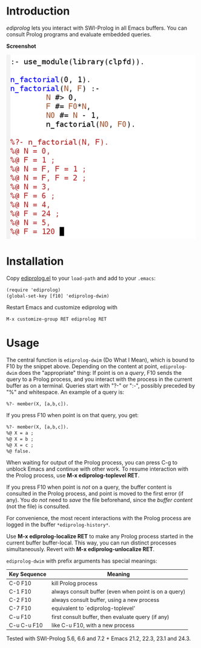 # Introduction

*ediprolog* lets you interact with SWI-Prolog in all Emacs buffers.
You can consult Prolog programs and evaluate embedded queries.

**Screenshot**

![Factorial](factorial.png)

# Installation

Copy [ediprolog.el](ediprolog.el) to your `load-path` and add to your `.emacs`:

    (require 'ediprolog)
    (global-set-key [f10] 'ediprolog-dwim)

Restart Emacs and customize ediprolog with

    M-x customize-group RET ediprolog RET


# Usage

The central function is `ediprolog-dwim` (Do What I Mean), which is
bound to F10 by the snippet above. Depending on the content at
point, `ediprolog-dwim` does the "appropriate" thing: If point is
on a *query*, F10 sends the query to a Prolog process, and you
interact with the process in the current buffer as on a terminal.
Queries start with "?-" or ":-", possibly preceded by "%" and
whitespace. An example of a query is:

    %?- member(X, [a,b,c]).

If you press F10 when point is on that query, you get:

    %?- member(X, [a,b,c]).
    %@ X = a ;
    %@ X = b ;
    %@ X = c ;
    %@ false.

When waiting for output of the Prolog process, you can press C-g to
unblock Emacs and continue with other work. To resume interaction
with the Prolog process, use **M-x&nbsp;ediprolog-toplevel&nbsp;RET**.

If you press F10 when point is *not* on a query, the buffer content is
consulted in the Prolog process, and point is moved to the first error
(if any). You do&nbsp;*not* need to *save* the file beforehand, since
the *buffer&nbsp;content* (not the file) is consulted.

For convenience, the most recent interactions with the Prolog
process are logged in the buffer `*ediprolog-history*`.

Use **M-x ediprolog-localize RET** to make any Prolog process started
in the current buffer buffer-local. This way, you can run distinct
processes simultaneously. Revert with
**M-x&nbsp;ediprolog-unlocalize&nbsp;RET**.

`ediprolog-dwim` with prefix arguments has special meanings:

| Key Sequence |   Meaning                                                |
|--------------|----------------------------------------------------------|
|  C-0 F10     |   kill Prolog process                                    |
|  C-1 F10     |   always consult buffer (even when point is on a query)  |
|  C-2 F10     |   always consult buffer, using a new process             |
|  C-7 F10     |   equivalent to `ediprolog-toplevel'                     |
|  C-u F10     |   first consult buffer, then evaluate query (if any)     |
|  C-u C-u F10 |   like C-u F10, with a new process                       |

Tested with SWI-Prolog 5.6, 6.6 and 7.2 + Emacs 21.2, 22.3, 23.1 and 24.3.
